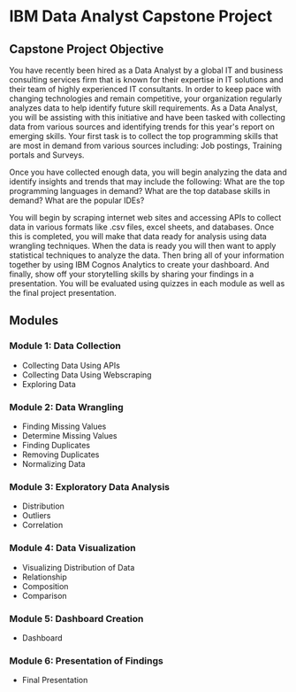 # IBM Data Analyst Capstone Project

## Capstone Project Objective

You have recently been hired as a Data Analyst by a global IT and business consulting services firm that is known for their expertise in IT solutions and their team of highly experienced IT consultants. In order to keep pace with changing technologies and remain competitive, your organization regularly analyzes data to help identify future skill requirements. As a Data Analyst, you will be assisting with this initiative and have been tasked with collecting data from various sources and identifying trends for this year's report on emerging skills. Your first task is to collect the top programming skills that are most in demand from various sources including: Job postings, Training portals and Surveys.

Once you have collected enough data, you will begin analyzing the data and identify insights and trends that may include the following: What are the top programming languages in demand? What are the top database skills in demand? What are the popular IDEs?

You will begin by scraping internet web sites and accessing APIs to collect data in various formats like .csv files, excel sheets, and databases. Once this is completed, you will make that data ready for analysis using data wrangling techniques. When the data is ready you will then want to apply statistical techniques to analyze the data. Then bring all of your information together by using IBM Cognos Analytics to create your dashboard. And finally, show off your storytelling skills by sharing your findings in a presentation. You will be evaluated using quizzes in each module as well as the final project presentation.


## Modules

### Module 1: Data Collection
- Collecting Data Using APIs
- Collecting Data Using Webscraping
- Exploring Data


### Module 2: Data Wrangling
- Finding Missing Values
- Determine Missing Values
- Finding Duplicates
- Removing Duplicates
- Normalizing Data


### Module 3: Exploratory Data Analysis
- Distribution
- Outliers
- Correlation


### Module 4: Data Visualization
- Visualizing Distribution of Data
- Relationship
- Composition
- Comparison


### Module 5: Dashboard Creation
- Dashboard


### Module 6: Presentation of Findings
- Final Presentation
